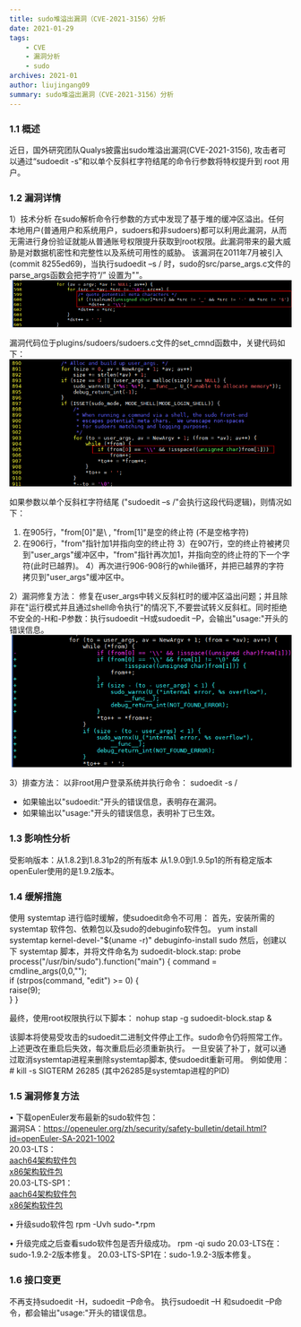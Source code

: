 ```yaml
---
title: sudo堆溢出漏洞（CVE-2021-3156）分析
date: 2021-01-29
tags: 
    - CVE 
    - 漏洞分析
    - sudo
archives: 2021-01
author: liujingang09
summary: sudo堆溢出漏洞（CVE-2021-3156）分析
---
```

### 1.1 概述
近日，国外研究团队Qualys披露出sudo堆溢出漏洞(CVE-2021-3156), 攻击者可以通过“sudoedit -s”和以单个反斜杠字符结尾的命令行参数将特权提升到 root 用户。
### 1.2 漏洞详情
1）技术分析
在sudo解析命令行参数的方式中发现了基于堆的缓冲区溢出。任何本地用户(普通用户和系统用户，sudoers和非sudoers)都可以利用此漏洞，从而无需进行身份验证就能从普通账号权限提升获取到root权限。此漏洞带来的最大威胁是对数据机密性和完整性以及系统可用性的威胁。
该漏洞在2011年7月被引入(commit 8255ed69)，当执行sudoedit –s / 时，sudo的src/parse_args.c文件的parse_args函数会把字符“/” 设置为"\"。
 <img src="./2021-01-29-images/code1.png">

漏洞代码位于plugins/sudoers/sudoers.c文件的set_cmnd函数中，关键代码如下：
 <img src="./2021-01-29-images/code2.png">

如果参数以单个反斜杠字符结尾 ("sudoedit –s /"会执行这段代码逻辑)，则情况如下：
1) 在905行，"from[0]"是\ , "from[1]"是空的终止符 (不是空格字符)
2) 在906行，"from"指针加1并指向空的终止符
3）在907行，空的终止符被拷贝到"user_args"缓冲区中，"from"指针再次加1，并指向空的终止符的下一个字符(此时已越界)。
4）再次进行906-908行的while循环，并把已越界的字符拷贝到"user_args"缓冲区中。

2）漏洞修复方法：
修复在user_args中转义反斜杠时的缓冲区溢出问题；并且除非在"运行模式并且通过shell命令执行"的情况下,不要尝试转义反斜杠。同时拒绝不安全的-H和-P参数：执行sudoedit –H或sudoedit –P，会输出"usage:"开头的错误信息。
<img src="./2021-01-29-images/code3.png">

3）排查方法：
以非root用户登录系统并执行命令： sudoedit -s /
- 如果输出以"sudoedit:"开头的错误信息，表明存在漏洞。
- 如果输出以"usage:"开头的错误信息，表明补丁已生效。

### 1.3 影响性分析
受影响版本：从1.8.2到1.8.31p2的所有版本
           从1.9.0到1.9.5p1的所有稳定版本
openEuler使用的是1.9.2版本。 
### 1.4   缓解措施
使用 systemtap 进行临时缓解，使sudoedit命令不可用：
首先，安装所需的 systemtap 软件包、依赖包以及sudo的debuginfo软件包。
yum install systemtap kernel-devel-"$(uname -r)"
debuginfo-install sudo
然后，创建以下 systemtap 脚本，并将文件命名为 sudoedit-block.stap:
probe process("/usr/bin/sudo").function("main") {
        command = cmdline_args(0,0,"");        
        if (strpos(command, "edit") >= 0) {                
                raise(9);        
        }
}

最终，使用root权限执行以下脚本：
nohup stap -g sudoedit-block.stap &

该脚本将使易受攻击的sudoedit二进制文件停止工作。sudo命令仍将照常工作。上述更改在重启后失效，每次重启后必须重新执行。
一旦安装了补丁，就可以通过取消systemtap进程来删除systemtap脚本, 使sudoedit重新可用。
 例如使用：# kill -s SIGTERM 26285 (其中26285是systemtap进程的PID)

### 1.5 漏洞修复方法
•	下载openEuler发布最新的sudo软件包：  
	漏洞SA：https://openeuler.org/zh/security/safety-bulletin/detail.html?id=openEuler-SA-2021-1002  
	20.03-LTS：  
		[aach64架构软件包](https://repo.openeuler.org/openEuler-20.03-LTS/update/aarch64/Packages)  
		[x86架构软件包](https://repo.openeuler.org/openEuler-20.03-LTS/update/x86_64/Packages)  
	20.03-LTS-SP1：  
		[aach64架构软件包](https://repo.openeuler.org/openEuler-20.03-LTS-SP1/update/aarch64/Packages/)  
		[x86架构软件包](https://repo.openeuler.org/openEuler-20.03-LTS-SP1/update/x86_64/Packages/) 

•	升级sudo软件包
	rpm -Uvh sudo-*.rpm

•	升级完成之后查看sudo软件包是否升级成功。
	rpm -qi sudo
	20.03-LTS在：sudo-1.9.2-2版本修复。
	20.03-LTS-SP1在：sudo-1.9.2-3版本修复。

### 1.6 接口变更
不再支持sudoedit -H，sudoedit –P命令。
执行sudoedit –H 和sudoedit –P命令，都会输出"usage:"开头的错误信息。